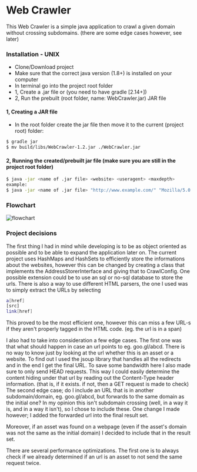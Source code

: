 # Web Crawler

This Web Crawler is a simple java application to crawl a given domain without crossing subdomains. (there are some edge cases however, see later)

### Installation - UNIX
  - Clone/Download project
  - Make sure that the correct java version (1.8+) is installed on your computer
  - In terminal go into the project root folder
  - 1, Create a .jar file or (you need to have gradle [2.14+])
  - 2, Run the prebuilt (root folder, name: WebCrawler.jar) JAR file

#### 1, Creating a JAR file
  - In the root folder create the jar file then move it to the current (project root) folder:

```sh
$ gradle jar
$ mv build/libs/WebCrawler-1.2.jar ./WebCrawler.jar
```

#### 2, Running the created/prebuilt jar file (make sure you are still in the project root folder)
```sh
$ java -jar <name of .jar file> <website> <useragent> <maxdepth>
example:
$ java -jar <name of .jar file> "http://www.example.com/" "Mozilla/5.0 (Windows NT 6.1) AppleWebKit/537.36 (KHTML, like Gecko) Chrome/41.0.2228.0 Safari/537.36" 2
```

### Flowchart
![flowchart](https://raw.githubusercontent.com/velvetz7/WebCrawler/master/flowchart.png)

### Project decisions
The first thing I had in mind while developing is to be as object oriented as possible and to be able to expand the application later on. 
The current project uses HashMaps and HashSets to efficiently store the informations about the websites, 
however this can be changed by creating a class that implements the AddressStorerInterface and giving that to CrawlConfig. 
One possible extension could be to use an sql or no-sql database to store the urls.
There is also a way to use different HTML parsers, the one I used was to simply extract the URLs by selecting
```sh
a[href]
[src]
link[href]
```
This proved to be the most efficient one, however this can miss a few URL-s if they aren't properly tagged in the HTML code. (eg. the url is in a span)

I also had to take into consideration a few edge cases. The first one was that what should happen in case an url points to eg. goo.gl/abcd. 
There is no way to know just by looking at the url whether this is an asset or a website. 
To find out I used the jsoup library that handles all the redirects and in the end I get the final URL. 
To save some bandwidth here I also made sure to only send HEAD requests. 
This way I could easily determine the content hiding under that url by reading out the Content-Type header information. 
(that is, if it exists. if not, then a GET request is made to check)
The second edge case; do I include an URL that is in another subdomain/domain, eg. goo.gl/abcd, 
but forwards to the same domain as the initial one? 
In my opinion this isn't subdomain crossing (well, in a way it is, and in a way it isn't), so I chose to include these. 
One change I made however; I added the forwarded url into the final result set.

Moreover, if an asset was found on a webpage (even if the asset's domain was not the same as the initial domain) I decided to include that in the result set.

There are several performance optimizations. The first one is to always check if we already determined if an url is an asset to not send the same request twice.